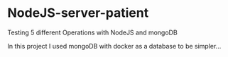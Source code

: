 # NodeJS-server-patient
Testing 5 different Operations with NodeJS and mongoDB


In this project I used mongoDB with docker as a database to be simpler...
